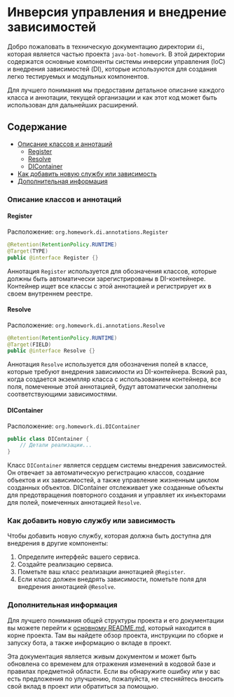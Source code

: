 # Инверсия управления и внедрение зависимостей

Добро пожаловать в техническую документацию директории `di`, которая является частью проекта `java-bot-homework`. В этой директории содержатся основные компоненты системы инверсии управления (IoC) и внедрения зависимостей (DI), которые используются для создания легко тестируемых и модульных компонентов.

Для лучшего понимания мы предоставим детальное описание каждого класса и аннотации, текущей организации и как этот код может быть использован для дальнейших расширений.

## Содержание
- [Описание классов и аннотаций](#описание-классов-и-аннотаций)
    - [Register](#register)
    - [Resolve](#resolve)
    - [DIContainer](#dicontainer)
- [Как добавить новую службу или зависимость](#как-добавить-новую-службу-или-зависимость)
- [Дополнительная информация](#дополнительная-информация)

### Описание классов и аннотаций

#### Register
Расположение: `org.homework.di.annotations.Register`
```java
@Retention(RetentionPolicy.RUNTIME)
@Target(TYPE)
public @interface Register {}
```
Аннотация `Register` используется для обозначения классов, которые должны быть автоматически зарегистрированы в DI-контейнере. Контейнер ищет все классы с этой аннотацией и регистрирует их в своем внутреннем реестре.

#### Resolve
Расположение: `org.homework.di.annotations.Resolve`
```java
@Retention(RetentionPolicy.RUNTIME)
@Target(FIELD)
public @interface Resolve {}
```
Аннотация `Resolve` используется для обозначения полей в классе, которые требуют внедрения зависимости из DI-контейнера. Всякий раз, когда создается экземпляр класса с использованием контейнера, все поля, помеченные этой аннотацией, будут автоматически заполнены соответствующими зависимостями.

#### DIContainer
Расположение: `org.homework.di.DIContainer`
```java
public class DIContainer {
    // Детали реализации...
}
```
Класс `DIContainer` является сердцем системы внедрения зависимостей. Он отвечает за автоматическую регистрацию классов, создание объектов и их зависимостей, а также управление жизненным циклом созданных объектов. DIContainer отслеживает уже созданные объекты для предотвращения повторного создания и управляет их инъекторами для полей, помеченных аннотацией `Resolve`.

### Как добавить новую службу или зависимость
Чтобы добавить новую службу, которая должна быть доступна для внедрения в другие компоненты:

1. Определите интерфейс вашего сервиса.
2. Создайте реализацию сервиса.
3. Пометьте ваш класс реализации аннотацией `@Register`.
4. Если класс должен внедрять зависимости, пометьте поля для внедрения аннотацией `@Resolve`.

### Дополнительная информация
Для лучшего понимания общей структуры проекта и его документации вы можете перейти к [основному README.md](/java-bot-homework/README.md), который находится в корне проекта. Там вы найдете обзор проекта, инструкции по сборке и запуску бота, а также информацию о вкладе в проект.

Эта документация является живым документом и может быть обновлена со временем для отражения изменений в кодовой базе и правилах предметной области. Если вы обнаружите ошибку или у вас есть предложения по улучшению, пожалуйста, не стесняйтесь вносить свой вклад в проект или обратиться за помощью.